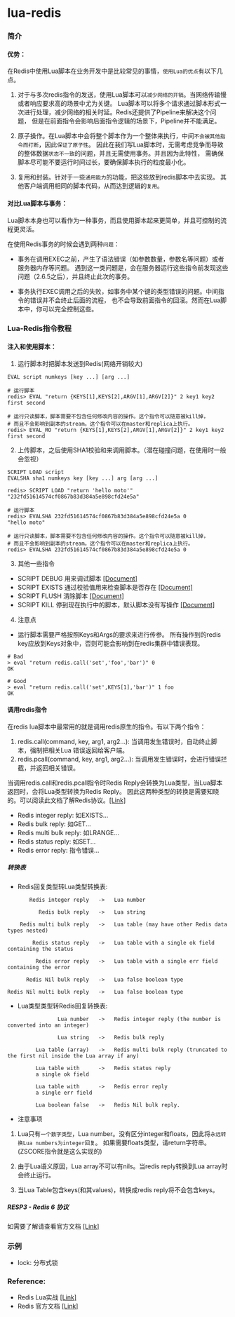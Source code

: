 # lua-redis

### 简介

#### 优势：
在Redis中使用Lua脚本在业务开发中是比较常见的事情，`使用Lua的优点`有以下几点。

1. 对于与多次redis指令的发送，使用Lua脚本可以`减少网络的开销`。当网络传输慢或者响应要求高的场景中尤为关键。
Lua脚本可以将多个请求通过脚本形式一次进行处理，减少网络的相关时延。Redis还提供了Pipeline来解决这个问题，
   但是在前面指令会影响后面指令逻辑的场景下，Pipeline并不能满足。
   
2. 原子操作。在Lua脚本中会将整个脚本作为一个整体来执行，中间`不会被其他指令而打断`，因此`保证了原子性`。
因此在我们写Lua脚本时，无需考虑竞争而导致的整体数据`状态不一致`的问题，并且无需使用事务。并且因为此特性，
   需确保脚本尽可能不要运行时间过长，要确保脚本执行的粒度最小化。
   
3. 复用和封装。针对于一些`通用能力`的功能，把这些放到redis脚本中去实现。
其他客户端调用相同的脚本代码，从而达到逻辑的`复用`。
   
#### 对比Lua脚本与事务：

Lua脚本本身也可以看作为一种事务，而且使用脚本起来更简单，并且可控制的流程更灵活。

在使用Redis事务的时候会遇到两种`问题`：

* 事务在调用EXEC之前，产生了语法错误（如参数数量，参数名等问题）或者服务器内存等问题。
遇到这一类问题是，会在服务器运行这些指令前发现这些问题（2.6.5之后），并且终止此次的事务。
  
* 事务执行EXEC调用之后的失败，如事务中某个键的类型错误的问题。中间指令的错误并不会终止后面的流程，
  也不会导致前面指令的回滚。然而在Lua脚本中，你可以完全控制这些。

### Lua-Redis指令教程

#### 注入和使用脚本：
1. 运行脚本时把脚本发送到Redis(网络开销较大)
````shell
EVAL script numkeys [key ...] [arg ...]

# 运行脚本
redis> EVAL "return {KEYS[1],KEYS[2],ARGV[1],ARGV[2]}" 2 key1 key2 first second

# 运行只读脚本，脚本需要不包含任何修改内容的操作。这个指令可以随意被kill掉，
# 而且不会影响到副本的stream。这个指令可以在master和replica上执行。
redis> EVAL_RO "return {KEYS[1],KEYS[2],ARGV[1],ARGV[2]}" 2 key1 key2 first second
````

2. 上传脚本，之后使用SHA1校验和来调用脚本。（潜在碰撞问题，在使用时一般会忽视）
````shell
SCRIPT LOAD script
EVALSHA sha1 numkeys key [key ...] arg [arg ...]

redis> SCRIPT LOAD "return 'hello moto'"
"232fd51614574cf0867b83d384a5e898cfd24e5a"

# 运行脚本
redis> EVALSHA 232fd51614574cf0867b83d384a5e898cfd24e5a 0
"hello moto"

# 运行只读脚本，脚本需要不包含任何修改内容的操作。这个指令可以随意被kill掉，
# 而且不会影响到副本的stream。这个指令可以在master和replica上执行。
redis> EVALSHA 232fd51614574cf0867b83d384a5e898cfd24e5a 0
````

3. 其他一些指令
* SCRIPT DEBUG 用来调试脚本 [[Document]](https://redis.io/commands/script-debug)
* SCRIPT EXISTS 通过校验值用来检查脚本是否存在 [[Document]](https://redis.io/commands/script-exists)
* SCRIPT FLUSH 清除脚本 [[Document]](https://redis.io/commands/script-flush)
* SCRIPT KILL 停到现在执行中的脚本，默认脚本没有写操作 [[Document]](https://redis.io/commands/script-kill)

4. 注意点
- 运行脚本需要严格按照Keys和Args的要求来进行传参。
  所有操作到的redis key应放到Keys对象中，否则可能会影响到在redis集群中错误表现。
````shell
# Bad
> eval "return redis.call('set','foo','bar')" 0
OK

# Good
> eval "return redis.call('set',KEYS[1],'bar')" 1 foo
OK
````

#### 调用redis指令
在redis lua脚本中最常用的就是调用redis原生的指令。有以下两个指令：
1. redis.call(command, key, arg1, arg2...): 当调用发生错误时，自动终止脚本，强制把相关Lua 错误返回给客户端。
2. redis.pcall(command, key, arg1, arg2...): 当调用发生错误时，会进行错误拦截，并返回相关错误。

当调用redis.call和redis.pcall指令时Redis Reply会转换为Lua类型，当Lua脚本返回时，会将Lua类型转换为Redis Reply。
因此这两种类型的转换是需要知晓的。可以阅读此文档了解Redis协议。[[Link]](http://redisdoc.com/topic/protocol.html)

* Redis integer reply: 如EXISTS...
* Redis bulk reply: 如GET...
* Redis multi bulk reply: 如LRANGE...
* Redis status reply: 如SET...
* Redis error reply: 指令错误...

##### 转换表
* Redis回复类型转Lua类型转换表:
```` 
       Redis integer reply   ->   Lua number

          Redis bulk reply   ->   Lua string

    Redis multi bulk reply   ->   Lua table (may have other Redis data types nested)

        Redis status reply   ->   Lua table with a single ok field containing the status

         Redis error reply   ->   Lua table with a single err field containing the error

      Redis Nil bulk reply   ->   Lua false boolean type

Redis Nil multi bulk reply   ->   Lua false boolean type
````

* Lua类型类型转Redis回复转换表:
````
                Lua number   ->   Redis integer reply (the number is converted into an integer)

                Lua string   ->   Redis bulk reply

         Lua table (array)   ->   Redis multi bulk reply (truncated to the first nil inside the Lua array if any)

         Lua table with      ->   Redis status reply
         a single ok field

         Lua table with      ->   Redis error reply
         a single err field

         Lua boolean false   ->   Redis Nil bulk reply.
````
* 注意事项
1. Lua只有`一个数字类型`，Lua number。没有区分integer和floats，因此将`永远转换Lua numbers为integer回复`。
如果需要floats类型，请return字符串。(ZSCORE指令就是这么实现的)
   
2. 由于Lua语义原因，Lua array不可以有nils。当redis reply转换到Lua array时会终止运行。

3. 当Lua Table包含keys(和其values)，转换成redis reply将不会包含keys。


##### RESP3 - Redis 6 协议
如需要了解请查看官方文档 [[Link]](https://redis.io/commands/eval)

### 示例
* lock: 分布式锁


### Reference:

* Redis Lua实战 [[Link]](https://www.jianshu.com/p/366d1b4f0d13)
* Redis 官方文档 [[Link]](https://redis.io/commands/eval)
